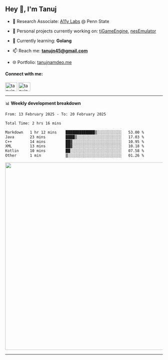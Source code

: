 <h2>Hey 👋, I'm Tanuj</h2>

- 🔬 Research Associate: [A11y Labs](https://a11y.ist.psu.edu/) @ Penn State 

- 🔭 Personal projects currently working on: [tjGameEngine](https://github.com/tanujn45/tjGameEngine), [nesEmulator](https://github.com/tanujn45/nesEmulator)

- 🌱 Currently learning: **Golang**

- 📫 Reach me: **tanujn45@gmail.com**

- 🌐 Portfolio: [tanujnamdeo.me](https://tanujnamdeo.me/)

<h4 align="left">Connect with me:</h4>
<p align="left">
<a href="https://twitter.com/tanujn45" target="blank"><img align="center" src="https://raw.githubusercontent.com/rahuldkjain/github-profile-readme-generator/master/src/images/icons/Social/twitter.svg" alt="tanujn45" height="28" width="38" /></a>
<a href="https://linkedin.com/in/tanujn45" target="blank"><img align="center" src="https://raw.githubusercontent.com/rahuldkjain/github-profile-readme-generator/master/src/images/icons/Social/linked-in-alt.svg" alt="tanujn45" height="28" width="38" /></a>
</p>

-------

📊 **Weekly development breakdown**
<!--START_SECTION:waka-->

```txt
From: 13 February 2025 - To: 20 February 2025

Total Time: 2 hrs 16 mins

Markdown   1 hr 12 mins    █████████████▒░░░░░░░░░░░   53.00 %
Java       23 mins         ████▒░░░░░░░░░░░░░░░░░░░░   17.03 %
C++        14 mins         ██▓░░░░░░░░░░░░░░░░░░░░░░   10.95 %
XML        13 mins         ██▓░░░░░░░░░░░░░░░░░░░░░░   10.18 %
Kotlin     10 mins         ██░░░░░░░░░░░░░░░░░░░░░░░   07.58 %
Other      1 min           ▒░░░░░░░░░░░░░░░░░░░░░░░░   01.26 %
```

<!--END_SECTION:waka-->

<img src="https://wakatime.com/share/@018e9abd-1aa4-4aa6-9db7-5ca3b999e810/4650b67a-98aa-46b4-b598-3d8a2451f0df.svg" width="600"/>

-------
